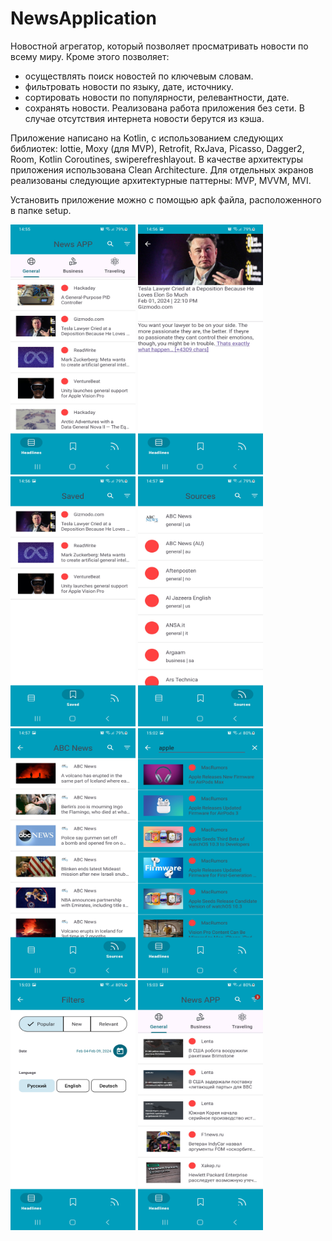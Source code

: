 # NewsApplication

Новостной агрегатор, который позволяет просматривать новости по всему миру. Кроме этого позволяет:
- осуществлять поиск новостей по ключевым словам.
- фильтровать новости по языку, дате, источнику.
- сортировать новости по популярности, релевантности, дате.
- сохранять новости.
Реализована работа приложения без сети. В случае отсутствия интернета новости берутся из кэша.
  
Приложение написано на Kotlin, с использованием следующих библиотек: lottie, Moxy (для MVP), Retrofit, RxJava, Picasso, Dagger2, Room, Kotlin Coroutines, swiperefreshlayout. В качестве архитектуры приложения использована Clean Architecture. 
Для отдельных экранов реализованы следующие архитектурные паттерны: MVP, MVVM, MVI.

Установить приложение можно с помощью apk файла, расположенного в папке setup.

<div>
  <img src="Screenshots/HeadlinesScreen.png" width="200" height="400">
  <img src="Screenshots/NewsScreen.png" width="200" height="400">
  <img src="Screenshots/SavedScreen.png" width="200" height="400">
  <img src="Screenshots/SourcesScreen.png" width="200" height="400">
  <img src="Screenshots/NewsSourceScreen.png" width="200" height="400">
  <img src="Screenshots/Search.png" width="200" height="400">
  <img src="Screenshots/FilterScreen.png" width="200" height="400">
  <img src="Screenshots/Filtering.png" width="200" height="400">
</div>

